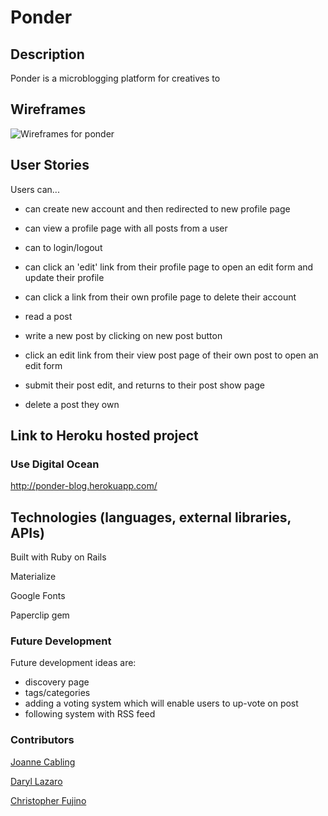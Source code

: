 # Ponder 
## Description
Ponder is a microblogging platform for creatives to 

## Wireframes
![Wireframes for ponder](https://i.imgur.com/7GozdH8.png)

## User Stories
Users can... 

- can create new account and then redirected to new profile page

- can view a profile page with all posts from a user

- can to login/logout

- can click an 'edit' link from their profile page to open an edit form and update their profile

- can click a link from their own profile page to delete their account

- read a post

- write a new post by clicking on new post button

- click an edit link from their view post page of their own post to open an edit form

- submit their post edit, and returns to their post show page

- delete a post they own



## Link to Heroku hosted project
### Use Digital Ocean
http://ponder-blog.herokuapp.com/


## Technologies (languages, external libraries, APIs)
Built with Ruby on Rails

Materialize

Google Fonts

Paperclip gem

### Future Development
Future development ideas are: 
- discovery page
- tags/categories
- adding a voting system which will enable users to up-vote on post
- following system with RSS feed

### Contributors 
[Joanne Cabling](https://github.com/jojobeth1)

[Daryl Lazaro](https://github.com/dalazaro)

[Christopher Fujino](https://github.com/christopherfujino)
